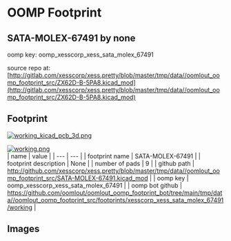 # OOMP Footprint  
## SATA-MOLEX-67491  by none  
  
oomp key: oomp_xesscorp_xess_sata_molex_67491  
  
source repo at: [http://gitlab.com/xesscorp/xess.pretty/blob/master/tmp/data//oomlout_oomp_footprint_src/ZX62D-B-5PA8.kicad_mod](http://gitlab.com/xesscorp/xess.pretty/blob/master/tmp/data//oomlout_oomp_footprint_src/ZX62D-B-5PA8.kicad_mod)  
## Footprint  
  
[![working_kicad_pcb_3d.png](working_kicad_pcb_3d_600.png)](working_kicad_pcb_3d.png)  
  
[![working.png](working_600.png)](working.png)  
| name | value | 
| --- | --- | 
| footprint name | SATA-MOLEX-67491 | 
| footprint description | None | 
| number of pads | 9 | 
| github path | http://github.com/xesscorp/xess.pretty/blob/master/tmp/data//oomlout_oomp_footprint_src/SATA-MOLEX-67491.kicad_mod | 
| oomp key | oomp_xesscorp_xess_sata_molex_67491 | 
| oomp bot github | https://github.com/oomlout/oomlout_oomp_footprint_bot/tree/main/tmp/data//oomlout_oomp_footprint_src/footprints/xesscorp_xess_sata_molex_67491/working | 
## Images  
